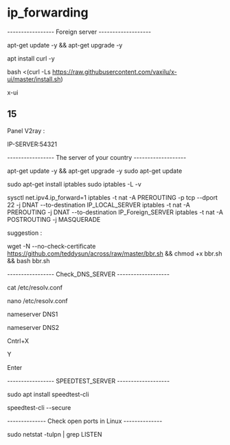 # ip_forwarding

-----------------  Foreign server  -------------------

apt-get update -y && apt-get upgrade -y

apt install curl -y

bash <(curl -Ls https://raw.githubusercontent.com/vaxilu/x-ui/master/install.sh)

x-ui

15
-------------

Panel V2ray :

IP-SERVER:54321

-----------------  The server of your country  -------------------

apt-get update -y && apt-get upgrade -y
sudo apt-get update


sudo apt-get install iptables
sudo iptables -L -v


sysctl net.ipv4.ip_forward=1
iptables -t nat -A PREROUTING -p tcp --dport 22 -j DNAT --to-destination IP_LOCAL_SERVER
iptables -t nat -A PREROUTING -j DNAT --to-destination IP_Foreign_SERVER
iptables -t nat -A POSTROUTING -j MASQUERADE

suggestion :

wget -N --no-check-certificate https://github.com/teddysun/across/raw/master/bbr.sh && chmod +x bbr.sh && bash bbr.sh


-----------------  Check_DNS_SERVER  -------------------

cat /etc/resolv.conf

nano /etc/resolv.conf

nameserver DNS1

nameserver DNS2

Cntrl+X

Y

Enter

-----------------  SPEEDTEST_SERVER  -------------------

sudo apt install speedtest-cli

speedtest-cli --secure

--------------  Check open ports in Linux --------------

sudo netstat -tulpn | grep LISTEN


